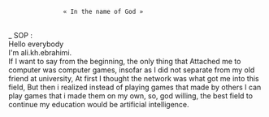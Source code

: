 				   « In the name of God »	  
</br>
_ SOP : </br>Hello everybody </br>
I'm ali.kh.ebrahimi.</br>
If I want to say from the beginning, the only thing that
 Attached me to computer was computer games, insofar as I did not separate from my old friend at university, At first I thought the network was what got me into this field, But then i realized instead of playing games that made by others I can play games that i made them on my own, so, god willing, the best field to continue my education would be artificial intelligence.
